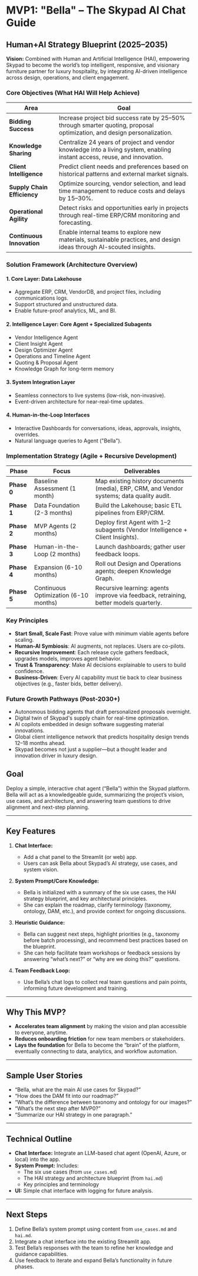 # MVP1: "Bella" – The Skypad AI Chat Guide

## **Human+AI Strategy Blueprint (2025–2035)**

**Vision:** Combined with Human and Artificial Intelligence (HAI), empowering Skypad to become the world’s top intelligent, responsive, and visionary furniture partner for luxury hospitality, by integrating AI-driven intelligence across design, operations, and client engagement.

### **Core Objectives (What HAI Will Help Achieve)**

| Area | Goal |
| ----- | ----- |
| **Bidding Success** | Increase project bid success rate by 25–50% through smarter quoting, proposal optimization, and design personalization. |
| **Knowledge Sharing** | Centralize 24 years of project and vendor knowledge into a living system, enabling instant access, reuse, and innovation. |
| **Client Intelligence** | Predict client needs and preferences based on historical patterns and external market signals. |
| **Supply Chain Efficiency** | Optimize sourcing, vendor selection, and lead time management to reduce costs and delays by 15–30%. |
| **Operational Agility** | Detect risks and opportunities early in projects through real-time ERP/CRM monitoring and forecasting. |
| **Continuous Innovation** | Enable internal teams to explore new materials, sustainable practices, and design ideas through AI-scouted insights. |

### **Solution Framework (Architecture Overview)**

#### **1. Core Layer: Data Lakehouse**
- Aggregate ERP, CRM, VendorDB, and project files, including communications logs.
- Support structured and unstructured data.
- Enable future-proof analytics, ML, and BI.

#### **2. Intelligence Layer: Core Agent + Specialized Subagents**
- Vendor Intelligence Agent
- Client Insight Agent
- Design Optimizer Agent
- Operations and Timeline Agent
- Quoting & Proposal Agent
- Knowledge Graph for long-term memory

#### **3. System Integration Layer**
- Seamless connectors to live systems (low-risk, non-invasive).
- Event-driven architecture for near-real-time updates.

#### **4. Human-in-the-Loop Interfaces**
- Interactive Dashboards for conversations, ideas, approvals, insights, overrides.
- Natural language queries to Agent ("Bella").

### **Implementation Strategy (Agile + Recursive Development)**

| Phase | Focus | Deliverables |
| ----- | ----- | ----- |
| **Phase 0** | Baseline Assessment (1 month) | Map existing history documents (media), ERP, CRM, and Vendor systems; data quality audit. |
| **Phase 1** | Data Foundation (2-3 months) | Build the Lakehouse; basic ETL pipelines from ERP/CRM. |
| **Phase 2** | MVP Agents (2 months) | Deploy first Agent with 1–2 subagents (Vendor Intelligence + Client Insights). |
| **Phase 3** | Human-in-the-Loop (2 months) | Launch dashboards; gather user feedback loops. |
| **Phase 4** | Expansion (6-10 months) | Roll out Design and Operations agents; deepen Knowledge Graph. |
| **Phase 5** | Continuous Optimization (6-10 months) | Recursive learning: agents improve via feedback, retraining, better models quarterly. |

### **Key Principles**

- **Start Small, Scale Fast**: Prove value with minimum viable agents before scaling.
- **Human-AI Symbiosis**: AI augments, not replaces. Users are co-pilots.
- **Recursive Improvement**: Each release cycle gathers feedback, upgrades models, improves agent behavior.
- **Trust & Transparency**: Make AI decisions explainable to users to build confidence.
- **Business-Driven**: Every AI capability must tie back to clear business objectives (e.g., faster bids, better delivery).

### **Future Growth Pathways (Post-2030+)**

- Autonomous bidding agents that draft personalized proposals overnight.
- Digital twin of Skypad's supply chain for real-time optimization.
- AI copilots embedded in design software suggesting material innovations.
- Global client intelligence network that predicts hospitality design trends 12–18 months ahead.
- Skypad becomes not just a supplier—but a thought leader and innovation driver in luxury design.

## **Goal**
Deploy a simple, interactive chat agent (“Bella”) within the Skypad platform. Bella will act as a knowledgeable guide, summarizing the project’s vision, use cases, and architecture, and answering team questions to drive alignment and next-step planning.

---

## **Key Features**

1. **Chat Interface:**  
   - Add a chat panel to the Streamlit (or web) app.  
   - Users can ask Bella about Skypad’s AI strategy, use cases, and system vision.

2. **System Prompt/Core Knowledge:**  
   - Bella is initialized with a summary of the six use cases, the HAI strategy blueprint, and key architectural principles.  
   - She can explain the roadmap, clarify terminology (taxonomy, ontology, DAM, etc.), and provide context for ongoing discussions.

3. **Heuristic Guidance:**  
   - Bella can suggest next steps, highlight priorities (e.g., taxonomy before batch processing), and recommend best practices based on the blueprint.  
   - She can help facilitate team workshops or feedback sessions by answering “what’s next?” or “why are we doing this?” questions.

4. **Team Feedback Loop:**  
   - Use Bella’s chat logs to collect real team questions and pain points, informing future development and training.

---

## **Why This MVP?**

- **Accelerates team alignment** by making the vision and plan accessible to everyone, anytime.  
- **Reduces onboarding friction** for new team members or stakeholders.  
- **Lays the foundation** for Bella to become the “brain” of the platform, eventually connecting to data, analytics, and workflow automation.

---

## **Sample User Stories**

- “Bella, what are the main AI use cases for Skypad?”
- “How does the DAM fit into our roadmap?”
- “What’s the difference between taxonomy and ontology for our images?”
- “What’s the next step after MVP0?”
- “Summarize our HAI strategy in one paragraph.”

---

## **Technical Outline**

- **Chat Interface:** Integrate an LLM-based chat agent (OpenAI, Azure, or local) into the app.
- **System Prompt:** Includes:
  - The six use cases (from `use_cases.md`)
  - The HAI strategy and architecture blueprint (from `hai.md`)
  - Key principles and terminology
- **UI:** Simple chat interface with logging for future analysis.

---

## **Next Steps**

1. Define Bella’s system prompt using content from `use_cases.md` and `hai.md`.
2. Integrate a chat interface into the existing Streamlit app.
3. Test Bella’s responses with the team to refine her knowledge and guidance capabilities.
4. Use feedback to iterate and expand Bella’s functionality in future phases.

